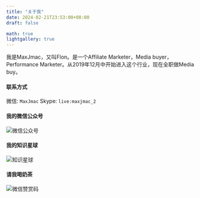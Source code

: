 ```yaml
---
title: "关于我"
date: 2024-02-21T23:53:00+08:00
draft: false

math: true
lightgallery: true
---
```


我是MaxJmac，又叫Flon。是一个Affiliate Marketer，Media buyer，Performance Marketer。从2019年12月中开始进入这个行业，现在全职做Media buy。

#### 联系方式
微信: `MaxJmac`
Skype: `live:maxjmac_2`

#### 我的微信公众号
![微信公众号](/images/gzh.png)

#### 我的知识星球
![知识星球](/images/zsxq.jpg)

#### 请我喝奶茶
![微信赞赏码](/images/zsm.jpg)